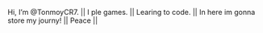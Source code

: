 Hi, I’m @TonmoyCR7. ||
I ple games. ||
Learing to code. ||
In here im gonna store my journy! || 
Peace ||
<!---
TonmoyCR7/TonmoyCR7 is a ✨ special ✨ repository because its `README.md` (this file) appears on your GitHub profile.
You can click the Preview link to take a look at your changes.
--->
